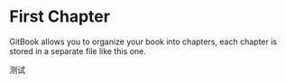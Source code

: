 # First Chapter

GitBook allows you to organize your book into chapters, each chapter is stored in a separate file like this one.

测试
